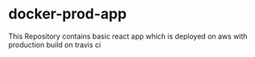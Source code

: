 # docker-prod-app
This Repository contains basic react app which is deployed on aws with production build on travis ci
